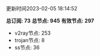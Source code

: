 更新时间2023-02-05 18:14:52

**总订阅: 73**
**总节点: 945**
**有效节点: 297**
- v2ray节点: 253
- trojan节点: 8
- ss节点: 36
